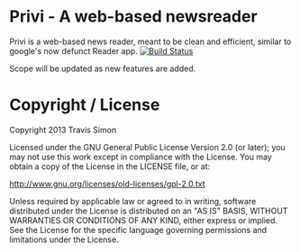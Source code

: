 Privi - A web-based newsreader
======================================

Privi is a web-based news reader, meant to be clean and efficient, similar to google's now defunct Reader app.
[![Build Status](https://travis-ci.org/travissimon/privi.png)](https://travis-ci.org/travissimon/privi)

Scope will be updated as new features are added.

Copyright / License
===================
Copyright 2013 Travis Simon

Licensed under the GNU General Public License Version 2.0 (or later); you may not use this work except in compliance with the License. You may obtain a copy of the License in the LICENSE file, or at:

http://www.gnu.org/licenses/old-licenses/gpl-2.0.txt

Unless required by applicable law or agreed to in writing, software distributed under the License is distributed on an "AS IS" BASIS, WITHOUT WARRANTIES OR CONDITIONS OF ANY KIND, either express or implied. See the License for the specific language governing permissions and limitations under the License.